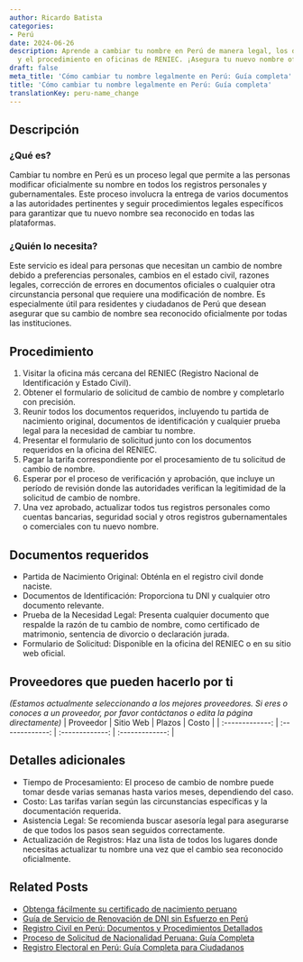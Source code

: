 ```yaml
---
author: Ricardo Batista
categories:
- Perú
date: 2024-06-26
description: Aprende a cambiar tu nombre en Perú de manera legal, los documentos requeridos
  y el procedimiento en oficinas de RENIEC. ¡Asegura tu nuevo nombre oficialmente!
draft: false
meta_title: 'Cómo cambiar tu nombre legalmente en Perú: Guía completa'
title: 'Cómo cambiar tu nombre legalmente en Perú: Guía completa'
translationKey: peru-name_change
---
```



## Descripción
### ¿Qué es?
Cambiar tu nombre en Perú es un proceso legal que permite a las personas modificar oficialmente su nombre en todos los registros personales y gubernamentales. Este proceso involucra la entrega de varios documentos a las autoridades pertinentes y seguir procedimientos legales específicos para garantizar que tu nuevo nombre sea reconocido en todas las plataformas.

### ¿Quién lo necesita?
Este servicio es ideal para personas que necesitan un cambio de nombre debido a preferencias personales, cambios en el estado civil, razones legales, corrección de errores en documentos oficiales o cualquier otra circunstancia personal que requiere una modificación de nombre. Es especialmente útil para residentes y ciudadanos de Perú que desean asegurar que su cambio de nombre sea reconocido oficialmente por todas las instituciones.

## Procedimiento

1. Visitar la oficina más cercana del RENIEC (Registro Nacional de Identificación y Estado Civil).
2. Obtener el formulario de solicitud de cambio de nombre y completarlo con precisión.
3. Reunir todos los documentos requeridos, incluyendo tu partida de nacimiento original, documentos de identificación y cualquier prueba legal para la necesidad de cambiar tu nombre.
4. Presentar el formulario de solicitud junto con los documentos requeridos en la oficina del RENIEC.
5. Pagar la tarifa correspondiente por el procesamiento de tu solicitud de cambio de nombre.
6. Esperar por el proceso de verificación y aprobación, que incluye un período de revisión donde las autoridades verifican la legitimidad de la solicitud de cambio de nombre.
7. Una vez aprobado, actualizar todos tus registros personales como cuentas bancarias, seguridad social y otros registros gubernamentales o comerciales con tu nuevo nombre.

## Documentos requeridos

- Partida de Nacimiento Original: Obténla en el registro civil donde naciste.
- Documentos de Identificación: Proporciona tu DNI y cualquier otro documento relevante.
- Prueba de la Necesidad Legal: Presenta cualquier documento que respalde la razón de tu cambio de nombre, como certificado de matrimonio, sentencia de divorcio o declaración jurada.
- Formulario de Solicitud: Disponible en la oficina del RENIEC o en su sitio web oficial.

## Proveedores que pueden hacerlo por ti
_(Estamos actualmente seleccionando a los mejores proveedores. Si eres o conoces a un proveedor, por favor contáctanos o edita la página directamente)_
| Proveedor       |     Sitio Web    |     Plazos    |       Costo      |
| :-------------: | :-------------: |  :-------------: | :-------------: |

## Detalles adicionales

- Tiempo de Procesamiento: El proceso de cambio de nombre puede tomar desde varias semanas hasta varios meses, dependiendo del caso.
- Costo: Las tarifas varían según las circunstancias específicas y la documentación requerida.
- Asistencia Legal: Se recomienda buscar asesoría legal para asegurarse de que todos los pasos sean seguidos correctamente.
- Actualización de Registros: Haz una lista de todos los lugares donde necesitas actualizar tu nombre una vez que el cambio sea reconocido oficialmente.


## Related Posts

- [Obtenga fácilmente su certificado de nacimiento peruano](https://tramitit.com/es/guides/peru/certificado_de_nacimiento/)
- [Guía de Servicio de Renovación de DNI sin Esfuerzo en Perú](https://tramitit.com/es/guides/peru/renovación_de_dni/)
- [Registro Civil en Perú: Documentos y Procedimientos Detallados](https://tramitit.com/es/guides/peru/inscripción_en_el_registro_civil/)
- [Proceso de Solicitud de Nacionalidad Peruana: Guía Completa](https://tramitit.com/es/guides/peru/solicitud_de_nacionalidad/)
- [Registro Electoral en Perú: Guía Completa para Ciudadanos](https://tramitit.com/es/guides/peru/inscripción_al_registro_electoral/)